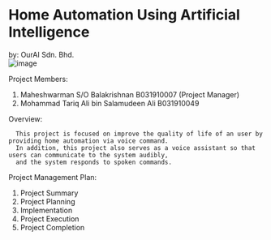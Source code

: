 # Home Automation Using Artificial Intelligence
by: OurAI Sdn. Bhd.       
![image](https://user-images.githubusercontent.com/55396900/150108303-7213a811-2cf5-476f-80dd-3247819a3431.png)

Project Members:
  1. Maheshwarman S/O Balakrishnan B031910007 (Project Manager) 
  2. Mohammad Tariq Ali bin Salamudeen Ali B031910049
     
Overview:
      
      This project is focused on improve the quality of life of an user by providing home automation via voice command.
      In addition, this project also serves as a voice assistant so that users can communicate to the system audibly, 
      and the system responds to spoken commands.
      
Project Management Plan:
  1. Project Summary
  2. Project Planning
  3. Implementation 
  4. Project Execution
  5. Project Completion
